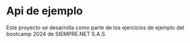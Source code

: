 # Api de ejemplo

Este proyecto se desarrolla como parte de los ejercicios de ejemplo del bootcamp 2024 de SIEMPRE.NET S.A.S.
